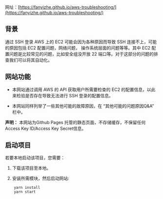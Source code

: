 
网址：[https://fanyizhe.github.io/aws-troubleshooting/](https://fanyizhe.github.io/aws-troubleshooting/)

## 背景

通过 SSH 登录 AWS 上的 EC2 可能会因为各种原因而导致 SSH 连接不上，可能的原因包括 EC2 配置问题，网络问题， 操作系统层面的问题等等。其中 EC2 配置问题是比较常见的问题，比如安全组没开放 22 端口等。对于这部分的问题的排查我们可以将其自动化。

## 网站功能

- 本网站通过调用 AWS 的 API 获取用户所需要检查的 EC2 的配置信息，以此来检验是否存在导致无法进行 SSH 登录的配置信息。

- 本网站同样列举了一些其他可能的故障原因，在 “其他可能的问题原因Q&A” 栏中。

**声明：** 本网站为Github Pages 托管的静态页面，不存储缓存，不保留任何Access Key ID/Access Key Secret信息。

## 启动项目

若要本地启动该项目，您需要：

1. 下载该项目至本地。

1. 安装所需模块，然后启动网站:

```
    yarn install
    yarn start
```
